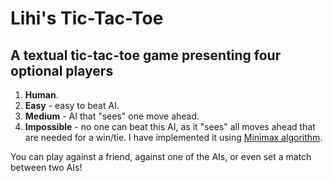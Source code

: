 # Lihi's Tic-Tac-Toe 
## A textual tic-tac-toe game presenting four optional players

1. **Human**.
2. **Easy** - easy to beat AI. 
3. **Medium** - AI that "sees" one move ahead. 
4. **Impossible** - no one can beat this AI, as it "sees" all moves ahead that are needed for a win/tie. I have implemented it using [Minimax algorithm](https://en.wikipedia.org/wiki/Minimax).

You can play against a friend, against one of the AIs, or even set a match between two AIs!
